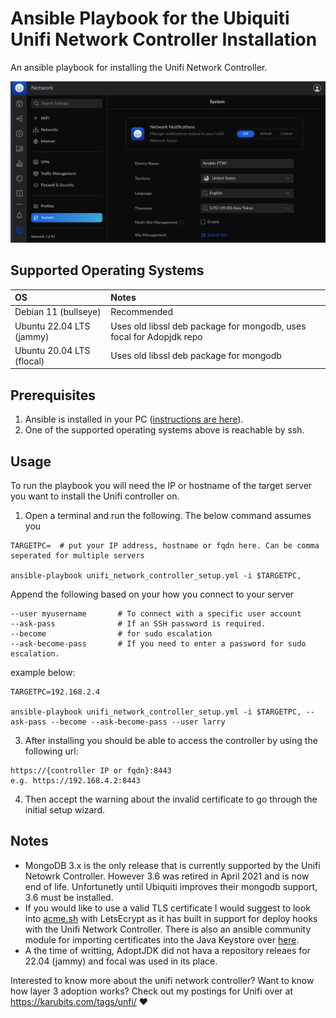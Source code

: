 # Ansible Playbook for the Ubiquiti Unifi Network Controller Installation

An ansible playbook for installing the Unifi Network Controller.

![Unifi Network Controller Dashboard](img/unifi-dashboard.png)
## Supported Operating Systems

| OS | Notes
| :-- |  :-- |
| Debian 11 (bullseye) |  Recommended
| Ubuntu 22.04 LTS (jammy) |  Uses old libssl deb package for mongodb, uses focal for Adopjdk repo
| Ubuntu 20.04 LTS (flocal) | Uses old libssl deb package for mongodb

## Prerequisites

1. Ansible is installed in your PC ([instructions are here](https://docs.ansible.com/ansible/latest/installation_guide/intro_installation.html#installing-and-upgrading-ansible)).
2. One of the supported operating systems above is reachable by ssh.

## Usage

To run the playbook you will need the IP or hostname of the target server you want to install the Unifi controller on.

1. Open a terminal and run the following. The below command assumes you
````shell
TARGETPC=  # put your IP address, hostname or fqdn here. Can be comma seperated for multiple servers

ansible-playbook unifi_network_controller_setup.yml -i $TARGETPC,
````
Append the following based on your how you connect to your server
````shell
--user myusername       # To connect with a specific user account
--ask-pass              # If an SSH password is required.
--become                # for sudo escalation
--ask-become-pass       # If you need to enter a password for sudo escalation.
````
example below:
````shell
TARGETPC=192.168.2.4

ansible-playbook unifi_network_controller_setup.yml -i $TARGETPC, --ask-pass --become --ask-become-pass --user larry
````
3. After installing you should be able to access the controller by using the following url:
````
https://{controller IP or fqdn}:8443
e.g. https://192.168.4.2:8443
````
4. Then accept the warning about the invalid certificate to go through the initial setup wizard.

## Notes
- MongoDB 3.x is the only release that is currently supported by the Unifi Netowrk Controller. However 3.6 was retired in April 2021 and is now end of life. Unfortunetly until Ubiquiti improves their mongodb support, 3.6 must be installed.
- If you would like to use a valid TLS certificate I would suggest to look into [acme.sh](https://github.com/acmesh-official/acme.sh/wiki/deployhooks#23-deploy-the-cert-on-a-unifi-controller-or-cloud-key) with LetsEcrypt as it has built in support for deploy hooks with the Unifi Network Controller. There is also an ansible community module for importing certificates into the Java Keystore over [here](https://docs.ansible.com/ansible/latest/collections/community/general/java_cert_module.html).
- A the time of writting, AdoptJDK did not hava a repository releaes for 22.04 (jammy) and focal was used in its place.


Interested to know more about the unifi network controller? Want to know how layer 3 adoption works? Check out my postings for Unifi over at https://karubits.com/tags/unfi/ ❤️

